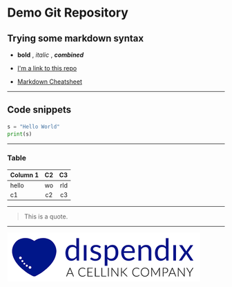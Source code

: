 # Demo Git Repository

## Trying some markdown syntax

* **bold** , *italic* , ***combined***

* [I'm a link to this repo](https://github.com/christopherhommDX/hello-world-repo "Demo Repo")

* [Markdown Cheatsheet](https://github.com/adam-p/markdown-here/wiki/Markdown-Cheatsheet "Click to get to a Markdown-Cheatsheet for more details.")

----

## Code snippets

``` python
s = "Hello World"
print(s)
```
----

### Table

| Column 1 | C2 | C3 |
|----------|:--:|---:|
| hello    |wo  | rld|
c1 | c2 |  c3

----

> This is a quote.

----

![alt text](dispendix_logo.png)
